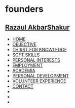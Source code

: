# founders
<DOCTYPE html>
<html lang="eng">
<head>
  <meta charset="UTF-8">
  <meta name="viewport" content="device-width, initial-scale=1.0">
  <title>My website</title>
  <script src="https://kit.fontawesome.com/f7aa48c21e.js" crossorigin="anonymous"></script>
  <link rel="stylesheet" href="style.css">
  </head>
  <body id="home">
    <nav id="navbar">
      <h2><a href="#home"><span class="text-primary">Razaul Akbar</span>Shakur</a></h2> 
      <ul>
        <li><a href="#home">HOME</a></li>
        <li><a href="#objective">OBJECTIVE</a></li>
        <li><a href="#thirst-for-knowledge">THIRST FOR KNOWLEDGE</a></li>
        <li><a href="#soft-skills">SOFT SKILLS</a></li>
        <li><a href="#personal-interests">PERSONAL INTERESTS</a></li>
        <li><a href="#employment">EMPLOYMENT</a></li>
        <li><a href="#academia">ACADEMIA</a></li>
        <li><a href="#personal-development">PERSONAL DEVELOPMENT</a></li>
        <li><a href="#volunteer-experience">VOLUNTEER EXPERIENCE</a></li>
        <li><a href="#contact">CONTACT</a></li>
        <li><a href="https://www.linkedin.com/in/razaul-shakur-102569195/"><i class="fab fa-linkedin-in"></a></li>
        <li><a href="https://www.youtube.com/channel/UC_cqEiwMn03US8l1oKZrIow?view_as=subscriber"><i class="fab fa-youtube"></a></li>
        <li><a href="https://github.com/razaul123"><i class="fab fa-github"></a></li>
   </ul>
   </nav>
  </body>
 </html>
